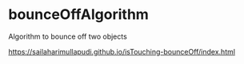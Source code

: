 # bounceOffAlgorithm
Algorithm to bounce off two objects

https://sailaharimullapudi.github.io/isTouching-bounceOff/index.html
